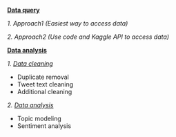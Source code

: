 **[Data query](https://github.com/Rising-Stars-by-Sunshine/STATS201-Final-project-Jenny/tree/87d086b1b6ce9e7c636ff69b4a779c6c625b9c02/Code/data%20query)**

*1. Approach1 (Easiest way to access data)*

*2. Approach2 (Use code and Kaggle API to access data)*


**[Data analysis](https://github.com/Rising-Stars-by-Sunshine/STATS201-Final-project-Jenny/tree/19e3a247ce27cc5061538df6a009daa9fb852e65/Code/data%20analysis)**

*1. [Data cleaning]()*

  - Duplicate removal
  - Tweet text cleaning
  - Additional cleaning

*2. [Data analysis]()*

  - Topic modeling
  - Sentiment analysis
